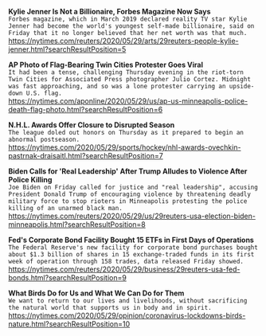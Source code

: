 **Kylie Jenner Is Not a Billionaire, Forbes Magazine Now Says**\
`Forbes magazine, which in March 2019 declared reality TV star Kylie Jenner had become the world's youngest self-made billionaire, said on Friday that it no longer believed that her net worth was that much.`\
https://nytimes.com/reuters/2020/05/29/arts/29reuters-people-kylie-jenner.html?searchResultPosition=5

**AP Photo of Flag-Bearing Twin Cities Protester Goes Viral**\
`It had been a tense, challenging Thursday evening in the riot-torn Twin Cities for Associated Press photographer Julio Cortez. Midnight was fast approaching, and so was a lone protester carrying an upside-down U.S. flag.`\
https://nytimes.com/aponline/2020/05/29/us/ap-us-minneapolis-police-death-flag-photo.html?searchResultPosition=6

**N.H.L. Awards Offer Closure to Disrupted Season**\
`The league doled out honors on Thursday as it prepared to begin an abnormal postseason.`\
https://nytimes.com/2020/05/29/sports/hockey/nhl-awards-ovechkin-pastrnak-draisaitl.html?searchResultPosition=7

**Biden Calls for 'Real Leadership' After Trump Alludes to Violence After Police Killing**\
`Joe Biden on Friday called for justice and "real leadership", accusing President Donald Trump of encouraging violence by threatening deadly military force to stop rioters in Minneapolis protesting the police killing of an unarmed black man.`\
https://nytimes.com/reuters/2020/05/29/us/29reuters-usa-election-biden-minneapolis.html?searchResultPosition=8

**Fed's Corporate Bond Facility Bought 15 ETFs in First Days of Operations**\
`The Federal Reserve's new facility for corporate bond purchases bought about $1.3 billion of shares in 15 exchange-traded funds in its first week of operation through 158 trades, data released Friday showed.`\
https://nytimes.com/reuters/2020/05/29/business/29reuters-usa-fed-bonds.html?searchResultPosition=9

**What Birds Do for Us and What We Can Do for Them**\
`We want to return to our lives and livelihoods, without sacrificing the natural world that supports us in body and in spirit.`\
https://nytimes.com/2020/05/29/opinion/coronavirus-lockdowns-birds-nature.html?searchResultPosition=10

